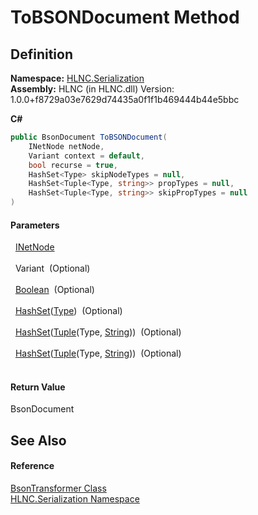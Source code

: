 # ToBSONDocument Method




## Definition
**Namespace:** <a href="N_HLNC_Serialization">HLNC.Serialization</a>  
**Assembly:** HLNC (in HLNC.dll) Version: 1.0.0+f8729a03e7629d74435a0f1f1b469444b44e5bbc

**C#**
``` C#
public BsonDocument ToBSONDocument(
	INetNode netNode,
	Variant context = default,
	bool recurse = true,
	HashSet<Type> skipNodeTypes = null,
	HashSet<Tuple<Type, string>> propTypes = null,
	HashSet<Tuple<Type, string>> skipPropTypes = null
)
```



#### Parameters
<dl><dt>  <a href="T_HLNC_INetNode">INetNode</a></dt><dd> </dd><dt>  Variant  (Optional)</dt><dd> </dd><dt>  <a href="https://learn.microsoft.com/dotnet/api/system.boolean" target="_blank" rel="noopener noreferrer">Boolean</a>  (Optional)</dt><dd> </dd><dt>  <a href="https://learn.microsoft.com/dotnet/api/system.collections.generic.hashset-1" target="_blank" rel="noopener noreferrer">HashSet</a>(<a href="https://learn.microsoft.com/dotnet/api/system.type" target="_blank" rel="noopener noreferrer">Type</a>)  (Optional)</dt><dd> </dd><dt>  <a href="https://learn.microsoft.com/dotnet/api/system.collections.generic.hashset-1" target="_blank" rel="noopener noreferrer">HashSet</a>(<a href="https://learn.microsoft.com/dotnet/api/system.tuple-2" target="_blank" rel="noopener noreferrer">Tuple</a>(Type, <a href="https://learn.microsoft.com/dotnet/api/system.string" target="_blank" rel="noopener noreferrer">String</a>))  (Optional)</dt><dd> </dd><dt>  <a href="https://learn.microsoft.com/dotnet/api/system.collections.generic.hashset-1" target="_blank" rel="noopener noreferrer">HashSet</a>(<a href="https://learn.microsoft.com/dotnet/api/system.tuple-2" target="_blank" rel="noopener noreferrer">Tuple</a>(Type, <a href="https://learn.microsoft.com/dotnet/api/system.string" target="_blank" rel="noopener noreferrer">String</a>))  (Optional)</dt><dd> </dd></dl>

#### Return Value
BsonDocument

## See Also


#### Reference
<a href="T_HLNC_Serialization_BsonTransformer">BsonTransformer Class</a>  
<a href="N_HLNC_Serialization">HLNC.Serialization Namespace</a>  
